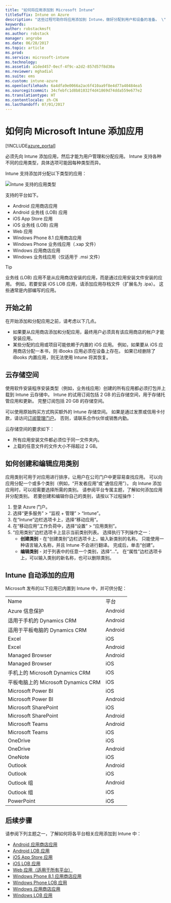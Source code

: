 ```yaml
---
title: "如何将应用添加到 Microsoft Intune"
titleSuffix: Intune on Azure
description: "这些过程可助你将应用添加到 Intune，做好分配到用户和设备的准备。 \""
keywords: 
author: robstackmsft
ms.author: robstack
manager: angrobe
ms.date: 06/28/2017
ms.topic: article
ms.prod: 
ms.service: microsoft-intune
ms.technology: 
ms.assetid: a1ded457-0ecf-4f9c-a2d2-857d57f8d30a
ms.reviewer: mghadial
ms.suite: ems
ms.custom: intune-azure
ms.openlocfilehash: 6a4dfa9e0066a2ac6f410aa9f8e4d77a40484ea5
ms.sourcegitcommit: 34cfebfc1d8b81032f4d41869d74dda559e677e2
ms.translationtype: HT
ms.contentlocale: zh-CN
ms.lasthandoff: 07/01/2017
---
```

# <a name="how-to-add-an-app-to-microsoft-intune"></a>如何向 Microsoft Intune 添加应用

[!INCLUDE[azure_portal](./includes/azure_portal.md)]

必须先向 Intune 添加应用，然后才能为用户管理和分配应用。 Intune 支持各种不同的应用类型，具体选项可能因每种类型而异。

Intune 支持添加并分配以下类型的应用：

![Intune 支持的应用类型](./media/app-types.png)

支持的平台如下。

- Android 应用商店应用
- Android 业务线 (LOB) 应用
- iOS App Store 应用
- iOS 业务线 (LOB) 应用
- Web 应用
- Windows Phone 8.1 应用商店应用
- Windows Phone 业务线应用（.xap 文件）
- Windows 应用商店应用
- Windows 业务线应用（仅适用于 .msi 文件）

>[!TIP]
> 业务线 (LOB) 应用不是从应用商店安装的应用，而是通过应用安装文件安装的应用。 例如，若要安装 iOS LOB 应用，请添加应用存档文件（扩展名为 .ipa）。 这些通常是内部编写的应用。

## <a name="before-you-start"></a>开始之前

在开始添加和分配应用之前，请考虑以下几点。

- 如果要从应用商店添加和分配应用，最终用户必须具有该应用商店的帐户才能安装应用。
- 某些分配的应用或项目可能依赖于内置的 iOS 应用。 例如，如果要从 iOS 应用商店分配一本书，则 iBooks 应用必须在设备上存在。 如果已经删除了 iBooks 内置应用，则无法使用 Intune 将其恢复。

## <a name="cloud-storage-space"></a>云存储空间
使用软件安装程序安装类型（例如，业务线应用）创建的所有应用都必须打包并上载到 Intune 云存储中。 Intune 的试用订阅包括 2 GB 的云存储空间，用于存储托管应用和更新。 完整订阅包括 20 GB 的存储空间。

可以使用原始购买方式购买额外的 Intune 存储空间。  如果是通过发票或信用卡付款，请访问[订阅管理门户](https://portal.office.com/adminportal/home?switchtomodern=true#/subscriptions)。  否则，请联系合作伙伴或销售内勤。

云存储空间的要求如下：

-   所有应用安装文件都必须位于同一文件夹内。
-   上载的任意文件的文件大小不得超过 2 GB。

## <a name="how-to-create-and-edit-categories-for-apps"></a>如何创建和编辑应用类别

应用类别可用于对应用进行排序，让用户在公司门户中更容易查找应用。 可以向应用分配一个或多个类别（例如，“开发者应用”或“通信应用”）。
向 Intune 添加应用时，可以视需要选择所需的类别。 请参阅平台专属主题，了解如何添加应用并分配类别。 若要创建和编辑你自己的类别，请按以下过程操作：

1. 登录 Azure 门户。
2. 选择“更多服务” > “监视 + 管理” > “Intune”。
3. 在“Intune”边栏选项卡上，选择“移动应用”。
4. 在“移动应用”工作负荷中，选择“设置” > “应用类别”。
5. “应用类别”边栏选项卡上显示当前类别列表。 选择执行下列操作之一：
    - **创建类别** - 在“创建类别”边栏选项卡上，输入新类别的名称。 只能使用一种语言输入名称，并且 Intune 不会进行翻译。 完成后，单击“创建”。
    - **编辑类别** - 对于列表中的任意一个类别，选择“...”。 在“属性”边栏选项卡上，可以输入类别的新名称，也可以删除类别。


## <a name="apps-added-automatically-by-intune"></a>Intune 自动添加的应用

Microsoft 发布的以下应用已内置到 Intune 中，并可供分配：

|||
|-|-|
|Name|平台|应用类型|
|Azure 信息保护|Android|托管 Android 应用商店应用|
|适用于手机的 Dynamics CRM|Android|托管 Android 应用商店应用|
|适用于平板电脑的 Dynamics CRM|Android|托管 Android 应用商店应用|
|Excel|iOS|托管 iOS App Store 应用|
|Excel|Android|托管 Android 应用商店应用|
|Managed Browser|Android|托管 Android 应用商店应用|
|Managed Browser|iOS|托管 iOS App Store 应用|
|手机上的 Microsoft Dynamics CRM|iOS|托管 iOS App Store 应用|
|平板电脑上的 Microsoft Dynamics CRM|iOS|托管 iOS App Store 应用|
|Microsoft Power BI|iOS|托管 iOS App Store 应用|
|Microsoft Power BI|Android|托管 Android 应用商店应用|
|Microsoft SharePoint|iOS|托管 iOS App Store 应用|
|Microsoft SharePoint|Android|托管 Android 应用商店应用|
|Microsoft Teams|Android|托管 Android 应用商店应用|
|Microsoft Teams|iOS|托管 iOS App Store 应用|
|OneDrive|iOS|托管 iOS App Store 应用|
|OneDrive|Android|托管 Android 应用商店应用|
|OneNote|iOS|托管 iOS App Store 应用|
|Outlook|Android|托管 Android 应用商店应用|
|Outlook|iOS|托管 iOS App Store 应用|
|Outlook 组|Android|托管 Android 应用商店应用|
|Outlook 组|iOS|托管 iOS App Store 应用|
|PowerPoint|iOS|托管 iOS App Store 应用|

## <a name="next-steps"></a>后续步骤

请参阅下列主题之一，了解如何将各平台相关应用添加到 Intune 中：

- [Android 应用商店应用](store-apps-android.md)
- [Android LOB 应用](lob-apps-android.md)
- [iOS App Store 应用](store-apps-ios.md)
- [iOS LOB 应用](lob-apps-ios.md)
- [Web 应用（适用于所有平台）](web-app.md)
- [Windows Phone 8.1 应用商店应用](store-apps-windows-phone-8-1.md)
- [Windows Phone LOB 应用](lob-apps-windows-phone.md)
- [Windows 应用商店应用](store-apps-windows.md)
- [Windows LOB 应用](lob-apps-windows.md)

